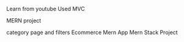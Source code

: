 Learn from youtube
Used MVC

MERN project

category page and filters Ecommerce Mern App Mern Stack Project
